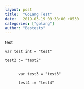 ```yaml
---
layout: post
title:  "GoLang Test"
date:   2019-03-19 09:38:00 +0530
categories: ["golang"]
author: "Bestests"
---
```

<link rel="stylesheet" href="/js/highlight/styles/monokai.css" />
<script src="/js/highlight/highlight.pack.js"></script>
<script>hljs.initHighlightingOnLoad();</script>

test
``` golang
var test int = "test"

test2 := "test2"
```
<pre>
  <code class="go">
      var test3 = "test3"
      
      test4 := "test4"
  </code>
</pre>
